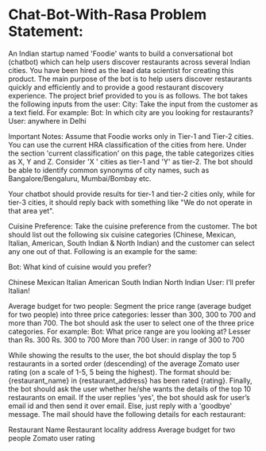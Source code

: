# Chat-Bot-With-Rasa Problem Statement:
An Indian startup named 'Foodie' wants to build a conversational bot (chatbot) which can help users discover restaurants across several Indian cities. You have been hired as the lead data scientist for creating this product.
The main purpose of the bot is to help users discover restaurants quickly and efficiently and to provide a good restaurant discovery experience. The project brief provided to you is as follows.
The bot takes the following inputs from the user:
City: Take the input from the customer as a text field. For example:
Bot: In which city are you looking for restaurants?
User: anywhere in Delhi

Important Notes: 
Assume that Foodie works only in Tier-1 and Tier-2 cities. You can use the current HRA classification of the cities from here. Under the section 'current classification' on this page, the table categorizes cities as X, Y and Z. Consider 'X ' cities as tier-1 and 'Y' as tier-2. 
The bot should be able to identify common synonyms of city names, such as Bangalore/Bengaluru, Mumbai/Bombay etc.

Your chatbot should provide results for tier-1 and tier-2 cities only, while for tier-3 cities, it should reply back with something like "We do not operate in that area yet".

Cuisine Preference: Take the cuisine preference from the customer. The bot should list out the following six cuisine categories (Chinese, Mexican, Italian, American, South Indian & North Indian) and the customer can select any one out of that. Following is an example for the same:

Bot: What kind of cuisine would you prefer?

Chinese
Mexican
Italian
American
South Indian
North Indian
User: I’ll prefer Italian!

Average budget for two people: Segment the price range (average budget for two people) into three price categories: lesser than 300, 300 to 700 and more than 700. The bot should ask the user to select one of the three price categories. For example:
Bot: What price range are you looking at?
Lesser than Rs. 300
Rs. 300 to 700
More than 700
User: in range of 300 to 700

While showing the results to the user, the bot should display the top 5 restaurants in a sorted order (descending) of the average Zomato user rating (on a scale of 1-5, 5 being the highest). The format should be: {restaurant_name} in {restaurant_address} has been rated {rating}.
Finally, the bot should ask the user whether he/she wants the details of the top 10 restaurants on email. If the user replies 'yes', the bot should ask for user’s email id and then send it over email. Else, just reply with a 'goodbye' message. The mail should have the following details for each restaurant:

Restaurant Name
Restaurant locality address
Average budget for two people
Zomato user rating
 

 

 

 

 

 

 

 

 

 

 

 

 

